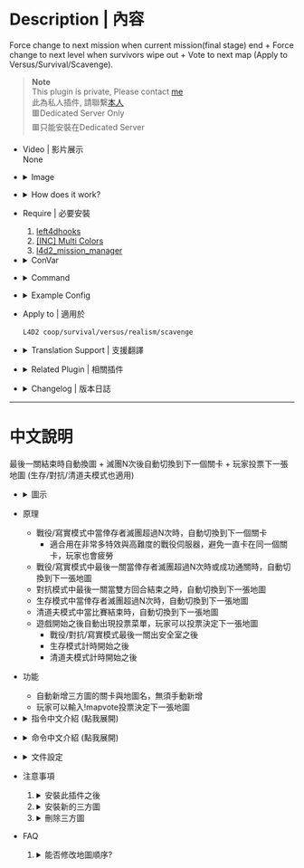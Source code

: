 
# Description | 內容
Force change to next mission when current mission(final stage) end + Force change to next level when survivors wipe out + Vote to next map (Apply to Versus/Survival/Scavenge).

> __Note__ <br/>
This plugin is private, Please contact [me](https://github.com/fbef0102/Game-Private_Plugin#私人插件列表-private-plugins-list)<br/>
此為私人插件, 請聯繫[本人](https://github.com/fbef0102/Game-Private_Plugin#私人插件列表-private-plugins-list)<br/>
🟥Dedicated Server Only<br/>
🟥只能安裝在Dedicated Server

* Video | 影片展示
<br/>None

* <details><summary>Image</summary>

	* Automatically change next level when survivors wipe out in coop/realism
	<br/>![sm_l4d_mapchanger_1](image/sm_l4d_mapchanger_1.jpg)
	* Players can vote next map
	<br/>![sm_l4d_mapchanger_2](image/sm_l4d_mapchanger_2.jpg)
	<br/>![sm_l4d_mapchanger_3](image/sm_l4d_mapchanger_3.jpg)
</details>

* <details><summary>How does it work?</summary>

	* Automatically change next level when survivors wipe out in coop/realism
	* Automatically change next map when survivors wipe out in survival
	* Automatically change next map when match end in scavenge
	* Automatically change next map when final ends in versus/cooo/realism
	* Automatic parsing of custom maps vpk files - no need to add map names manually
	* Next map vote starts when 
    	* Leaving the saferoom
    	* Survival/Scavenge round starts 
</details>

* Require | 必要安裝
	1. [left4dhooks](https://forums.alliedmods.net/showthread.php?t=321696)
	2. [[INC] Multi Colors](https://github.com/fbef0102/L4D1_2-Plugins/releases/tag/Multi-Colors)
	3. [l4d2_mission_manager](https://github.com/fbef0102/L4D2-Plugins/tree/master/l4d2_mission_manager)

* <details><summary>ConVar</summary>

	* cfg\sourcemod\sm_l4d_mapchanger.cfg
		```php
		// Mission for change by default on final map in coop/realism.
		// Empty=Use configs/missioncycle.coop.txt map order
		sm_l4d_fmc_def_coop ""

		// Map for change by default in survival.
		// Empty=Use configs/missioncycle.survival.txt map order
		sm_l4d_fmc_def_survival "c5m5_bridge"

		// Mission for change by default on final map in versus.
		// Empty=Use configs/missioncycle.versus.txt map order
		sm_l4d_fmc_def_versus ""

		// Map for change by default in scavenge.
		// Empty=Use configs/missioncycle.scavenge.txt map order
		sm_l4d_fmc_def_scavenge "c14m1_junkyard"

		// Quantity of rounds (tries) events survivors wipe out before force of changelevel on non-final maps in coop/realism (0=Off)
		sm_l4d_fmc_crec_coop_map "3"

		// Quantity of rounds (tries) events survivors wipe out before force of changelevel on final maps in coop/realism (0=Off)
		sm_l4d_fmc_crec_coop_final "3"

		// Quantity of rounds (tries) events survivors wipe out before force of changelevel in survival. (0=Off)
		sm_l4d_fmc_crec_survival_map "5"

		// After final map finishes, delay before force of changelevel in versus. (0=Don't force to change map)
		sm_l4d_fmc_delay_vs "13.0"

		// After quantity of survival rounds (tries), delay before force of changelevel in survival. (0=Don't force to change map)
		sm_l4d_fmc_delay_survival "15.0"

		// After scavenge match ends, delay before force of changelevel in scavenge. (0=Don't force to change map)
		sm_l4d_fmc_delay_scavenge "15.0"

		// After final rescue vehicle leaving, delay before force of changelevel in coop/realism. (0=Don't force to change map)
		sm_l4d_fmc_delay_coop_final "15.0"

		// Enables next mission and how many chances left to advertise to players.
		sm_l4d_fmc_announce "1"

		// If 1, Enables players to vote for the next map or campaign.
		sm_l4d_fmc_voting_system_enabled "1"

		// How the next campaign/map is advertised during a finale and scavenge/survival map [0 = DISABLED, 1 = HINT TEXT, 2 = CHAT TEXT]
		sm_l4d_fmc_next_map_ad_mode "2"

		// Time in seconds between advertisements for the next campaign/map on finales and scavenge/survival maps. (0=Off)
		sm_l4d_fmc_next_map_ad_interval "120.0"

		// Time in seconds to wait after survivors leave the start area to advertise voting system. (0=Off)
		sm_l4d_fmc_voting_ad_delay_time "10.0"

		// If 1, Excludes current map(s) from the map voting menu
		sm_l4d_fmc_next_map_menu_excludes "1"

		// Controls the maps shown in the next map voting menu [0 = Official and addon maps, 1 = Official maps only, 2 = Addon maps only]
		sm_l4d_fmc_next_map_menu_options "0"

		// Controls the order of maps shown in the next map voting menu [0 = Official then addon maps, 1 = Random]
		sm_l4d_fmc_next_map_menu_order "0"

		// If 1, The server automatically switch to the first available official map when no one is playing a 3-rd map
		sm_l4d_fmc_prevent_empty_server "1"
		```
</details>

* <details><summary>Command</summary>
    
   * **Display Next Map**
		```php
		sm_fmc_nextmap
		sm_fmc
		```

   * **Vote the next map**
		```php
		sm_mapvote
		```

   * **See all the votes**
		```php
		sm_mapvotes
		```
</details>

* <details><summary>Example Config</summary>

	* data\sm_l4d_mapchanger.txt
		```php
		"ForceMissionChangerSettings"
		{
			"c8m5_rooftop" // current map
			{
				"next mission map" "c9m2_lots"   // <-- next campaign in coop/versus/realism
				"next mission name" "L4D2C9"  	// <-- Translation phase in maps.phrases.txt or missions.phrases.txt
				
				"survival_nextmap" "c1m2_streets"	// <-- next map in survival mode
				"survival_nextname" "c1m2_streets" 	// <-- Translation phase in maps.phrases.txt or missions.phrases.txt

				"scavenge_nextmap" "c2m1_highway" // <-- next map in scavenge mode
				"scavenge_nextname" "c2m1_highway" // <-- Translation phase in maps.phrases.txt or missions.phrases.txt
			}

			// If map name not in this file
			// In Coop/Realism, Next map would be: sm_l4d_fmc_def_coop "xxxxx"，if convar value empty, then map order in configs\missioncycle.coop.txt
			// In Versus, Next map would be: sm_l4d_fmc_def_versus "xxxxx"，if convar value empty, then map order in configs\missioncycle.versus.txt
			// In Survival, Next map would be: sm_l4d_fmc_def_survival "xxxxx"，if convar value empty, then map order in configs\missioncycle.survival.txt
			// In Scavenge, Next map would be: sm_l4d_fmc_def_scavenge "xxxxx"，if convar value empty, then map order in configs\missioncycle.scavenge.txt
		} 
		```

	* configs\finale.coop.txt
		```php
		// The following maps will be treated as finale maps in Coop/Versus/Realism mode mode. Example: c1m1_hotel. Do not delete this line!
		l4d2_deathcraft_05_lighthouse
		l4d2_minecraft_evolution
		```
</details>

* Apply to | 適用於
    ```
    L4D2 coop/survival/versus/realism/scavenge
    ```

* <details><summary>Translation Support | 支援翻譯</summary>

	```
	English
	繁體中文
	简体中文
	```
</details>

* <details><summary>Related Plugin | 相關插件</summary>

	1. [l4d_restartmap_command](https://github.com/fbef0102/Game-Private_Plugin/tree/main/Plugin_%E6%8F%92%E4%BB%B6/Map_%E9%97%9C%E5%8D%A1/l4d_restartmap_command): Admin say !restartmap to restart current map + Force of restartmap after Quantity of rounds (tries) events survivors wipe out
    	> 管理員輸入!restartmap能重新地圖關卡 + 滅團N次後重新地圖

	2. [l4d_random_map_vote](https://github.com/fbef0102/Game-Private_Plugin/tree/main/Plugin_%E6%8F%92%E4%BB%B6/Map_%E9%97%9C%E5%8D%A1/l4d_random_map_vote):Vote to change map, the map is chosen randomly from data
    	> 投票更換地圖，但是地圖是隨機挑選的
</details>

* <details><summary>Changelog | 版本日誌</summary>

	```php
	//Dionys @ 2008~2009
	//Harry @ 2019~2024
	```
    * v1.2h (2024-1-6)
		* Fixed cvar is not working

    * v1.1h (2023-4-18)
        * Optimize code
		* Fixed next map not working in custom final maps

    * v1.0h (2023-4-17)
		* Support Scavenge Mode. After scavenge match ends, force to change next map
		* Player can vote the next map in survival/scavenge or next campaign in coop/versus
		* Require l4d2_mission_manager

    * v2.6 (2023-3-30)
		* [Old Version](https://github.com/fbef0102/L4D1_2-Plugins/tree/master/sm_l4d_mapchanger)
</details>

- - - -
# 中文說明
最後一關結束時自動換圖 + 滅團N次後自動切換到下一個關卡 + 玩家投票下一張地圖 (生存/對抗/清道夫模式也適用)

* <details><summary>圖示</summary>

	* 自動切換到下一張地圖
	<br/>![sm_l4d_mapchanger_1_zho](image/zho/sm_l4d_mapchanger_1_zho.jpg)
	* 玩家可以投票選擇下一張地圖 (會自動顯示所有地圖包括三方圖)
	<br/>![sm_l4d_mapchanger_2_zho](image/zho/sm_l4d_mapchanger_2_zho.jpg)
	<br/>![sm_l4d_mapchanger_3_zho](image/zho/sm_l4d_mapchanger_3_zho.jpg)
</details>

* 原理
    * 戰役/寫實模式中當倖存者滅團超過N次時，自動切換到下一個關卡
		* 適合用在非常多特效與高難度的戰役伺服器，避免一直卡在同一個關卡，玩家也會疲勞
	* 戰役/寫實模式中最後一關當倖存者滅團超過N次時或成功通關時，自動切換到下一張地圖
	* 對抗模式中最後一關當雙方回合結束之時，自動切換到下一張地圖
    * 生存模式中當倖存者滅團超過N次時，自動切換到下一張地圖
    * 清道夫模式中當比賽結束時，自動切換到下一張地圖
	* 遊戲開始之後自動出現投票菜單，玩家可以投票決定下一張地圖
		* 戰役/對抗/寫實模式最後一關出安全室之後
		* 生存模式計時開始之後
		* 清道夫模式計時開始之後

* 功能
	* 自動新增三方圖的關卡與地圖名，無須手動新增
	* 玩家可以輸入!mapvote投票決定下一張地圖

* <details><summary>指令中文介紹 (點我展開)</summary>

	* cfg\sourcemod\sm_l4d_mapchanger.cfg
		```php
		// 預設 戰役/寫實模式 最終關之後的下一張地圖
		// 空=下一張地圖依照configs\missioncycle.coop.txt的地圖順序
		sm_l4d_fmc_def_coop ""

		// 預設 生存模式 的下一張地圖
		// 空=下一張地圖依照configs\missioncycle.survival.txt的地圖順序
		sm_l4d_fmc_def_survival "c5m5_bridge"

		// 預設 對抗模式 最終關之後的下一張地圖
		// 空=下一張地圖依照configs\missioncycle.versus.txt的地圖順序
		sm_l4d_fmc_def_versus ""

		// 預設 清道夫模式 的下一張地圖
		// 空=下一張地圖依照configs\missioncycle.scavenge.txt的地圖順序
		sm_l4d_fmc_def_scavenge "c14m1_junkyard"

		// 戰役/寫實模式 下非最終關卡，生還者滅團超過三次則切換到下一個關卡 (0=關閉這項功能)
		sm_l4d_fmc_crec_coop_map "3"

		// 戰役/寫實模式 下最終關卡，生還者滅團超過三次則切換到下一張地圖 (0=關閉這項功能)
		sm_l4d_fmc_crec_coop_final "3"

		// 生存模式 下最終關卡，生還者滅團超過三次則切換到下一張地圖. (0=關閉這項功能)
		sm_l4d_fmc_crec_survival_map "5"

		// 對抗模式 最終關結束時，13秒之後切換下一張地圖. (0=不要切換地圖)
		sm_l4d_fmc_delay_vs "13.0"

		// 生存模式 回合結束時，15秒之後切換下一張地圖. (0=不要切換地圖)
		sm_l4d_fmc_delay_survival "15.0"

		// 清道夫模式 比賽結束時，15秒之後切換下一張地圖. (0=不要切換地圖)
		sm_l4d_fmc_delay_scavenge "15.0"

		// 戰役/寫實模式 比賽結束時，15秒之後切換下一張地圖. (0=不要切換地圖)
		sm_l4d_fmc_delay_coop_final "15.0"

		// 為1時，持續發公告顯示下一張地圖.
		sm_l4d_fmc_announce "1"

		// 為1時，玩家可以投票決定下一張地圖.
		sm_l4d_fmc_voting_system_enabled "1"

		// 如何發公告顯示下一張地圖 [0 = 不發公告, 1 = 黑底白字框, 2 = 聊天框]
		sm_l4d_fmc_next_map_ad_mode "2"

		// 每隔120秒發公告顯示下一張地圖. (0=關閉這項功能)
		sm_l4d_fmc_next_map_ad_interval "120.0"

		// 離開安全室或回合開始10秒後顯示投票介面. (0=關閉這項功能)
		sm_l4d_fmc_voting_ad_delay_time "10.0"

		// 為1時，不能投票給當前相同的地圖
		sm_l4d_fmc_next_map_menu_excludes "1"

		// 投票介面顯示的地圖有 [0 = 官方圖與三方圖, 1 = 官方圖, 2 = 三方圖 ]
		sm_l4d_fmc_next_map_menu_options "0"

		// 投票介面如何顯示地圖順序 [0 = 先顯示官方圖再顯示三方圖, 1 = 隨便]
		sm_l4d_fmc_next_map_menu_order "0"

		// 為1時，三方圖沒有人時，自動換回官方圖
		sm_l4d_fmc_prevent_empty_server "1"
		```
</details>

* <details><summary>命令中文介紹 (點我展開)</summary>
    
   * **顯示下一張地圖**
		```php
		sm_fmc_nextmap
		sm_fmc
		```

   * **投票下一張地圖**
		```php
		sm_mapvote
		```

   * **查看所有票數**
		```php
		sm_mapvotes
		```
</details>

* <details><summary>文件設定</summary>

	* 設定文件```data\sm_l4d_mapchanger.txt```決定切換到哪一張地圖
		```php
		"ForceMissionChangerSettings"
		{
			"c8m5_rooftop" // 當前地圖
			{
				"next mission map" "c9m2_lots"   // <-- 戰役/對抗/寫實模式 下一張地圖名 (也可以寫三方圖)
				"next mission name" "L4D2C9"  	// <-- 對應maps.phrases.txt或missions.phrases.txt裡面的翻譯句子，沒有寫翻譯則直接顯示L4D2C9
				
				"survival_nextmap" "c1m2_streets"	// <-- 生存模式 下一張地圖名 (也可以寫三方圖)
				"survival_nextname" "c1m2_streets" // <-- 對應maps.phrases.txt或missions.phrases.txt裡面的翻譯句子，沒有寫翻譯則直接顯示c1m2_streets

				"scavenge_nextmap" "c2m1_highway" // <-- 清道夫模式　下一關的地圖名 (也可以寫三方圖)
				"scavenge_nextname" "c2m1_highway" // <-- 對應maps.phrases.txt或missions.phrases.txt裡面的翻譯句子，沒有寫翻譯則直接顯示c2m1_highway
			}

			// 沒有寫地圖名的其他關卡，則
			// 戰役/寫實模式 下一張地圖是: sm_l4d_fmc_def_coop 所寫的地圖，如指令沒有寫地圖則依照configs\missioncycle.coop.txt的地圖順序
			// 對抗模式 下一張地圖是: sm_l4d_fmc_def_versus 所寫的地圖，如指令沒有寫地圖則依照configs\missioncycle.versus.txt的地圖順序
			// 生存模式 下一張地圖是: sm_l4d_fmc_def_survival 所寫的地圖，如指令沒有寫地圖則依照configs\missioncycle.survival.txt的地圖順序
			// 清道夫模式 下一張地圖是: sm_l4d_fmc_def_scavenge 所寫的地圖，如指令沒有寫地圖則依照configs\missioncycle.scavenge.txt的地圖順序
		} 
		```

	* 設定文件```configs\finale.coop.txt```決定哪些關卡為最終章節
		```php
		// 戰役/對抗/寫實模式下 這些關卡將視為最終章節，在這些章節可以投票與自動換圖
		// 避免一堆垃圾三方圖明明是救援關卡卻不是最後的章節
		l4d2_deathcraft_05_lighthouse
		l4d2_minecraft_evolution
		```
</details>


* 注意事項
    1. <details><summary>安裝此插件之後</summary>

        * 安裝上這個插件並啟動伺服器之後，伺服器會自動產生以下檔案
            * configs\missioncycle.coop.txt
            * configs\missioncycle.scavenge.txt
            * configs\missioncycle.survival.txt
            * configs\missioncycle.versus.txt
            * configs\finale.coop.txt
    </details>

    2. <details><summary>安裝新的三方圖</summary>

        * 每當安裝新的三方圖時，left4dead2\addons\sourcemod\configs\內的文件內容會有變化，自動新增三方圖的關卡與地圖名
            * configs\missioncycle.coop.txt
            * configs\missioncycle.scavenge.txt
            * configs\missioncycle.survival.txt
            * configs\missioncycle.versus.txt
    </details>

    3. <details><summary>刪除三方圖</summary>

        * 每次刪除三方圖檔案的時候，我建議關閉伺服器然後刪除以下檔案
            * configs\missioncycle.coop.txt
            * configs\missioncycle.scavenge.txt
            * configs\missioncycle.survival.txt
            * configs\missioncycle.versus.txt
        * 再重新啟動服務器，如果不這麼做那也沒關係
    </details>

* FAQ
    1. <details><summary>能否修改地圖順序?</summary>

        * 可以更動以下檔案的內容，改變地圖順序
            * configs\missioncycle.coop.txt
            * configs\missioncycle.scavenge.txt
            * configs\missioncycle.survival.txt
            * configs\missioncycle.versus.txt
    </details>